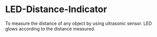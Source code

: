 # LED-Distance-Indicator
To measure the distance of any object by using ultrasonic sensor.
LED glows according to the distance measured. 
